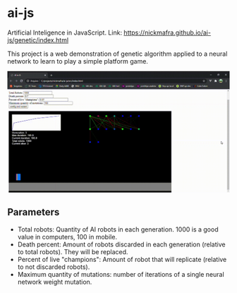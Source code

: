 # ai-js

Artificial Inteligence in JavaScript. Link: https://nickmafra.github.io/ai-js/genetic/index.html

This project is a web demonstration of genetic algorithm applied to a neural network to learn to play a simple platform game.

![alt text](https://github.com/nickmafra/ai-js/blob/main/img/ai-js-2021-03-02.gif?raw=true)

## Parameters

- Total robots: Quantity of AI robots in each generation. 1000 is a good value in computers, 100 in mobile.
- Death percent: Amount of robots discarded in each generation (relative to total robots). They will be replaced.
- Percent of live "champions": Amount of robot that will replicate (relative to not discarded robots).
- Maximum quantity of mutations: number of iterations of a single neural network weight mutation.
